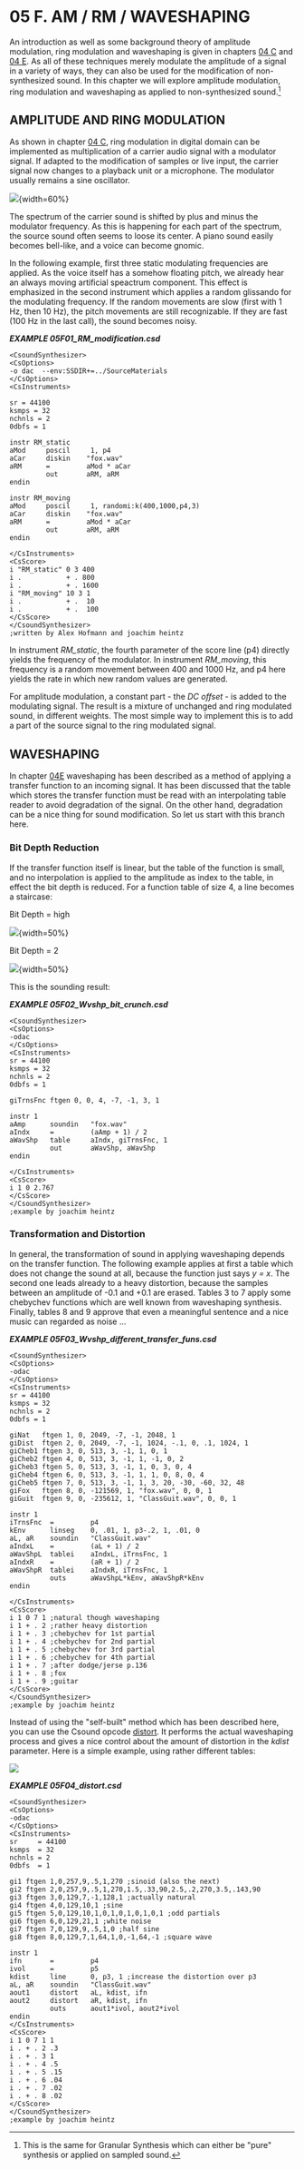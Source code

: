 05 F. AM / RM / WAVESHAPING
===========================

An introduction as well as some background theory of amplitude
modulation, ring modulation and waveshaping is given in chapters
[04 C](04-c-amplitude-and-ring-modulation.md) and
[04 E](04-e-waveshaping.md). As all of these techniques merely
modulate the amplitude of a signal in a variety of ways, they can also
be used for the modification of non-synthesized sound. In this chapter
we will explore amplitude modulation, ring modulation and waveshaping as
applied to non-synthesized sound.[^1]

[^1]: This is the same for Granular Synthesis which can either be
      "pure" synthesis or applied on sampled sound.



AMPLITUDE AND RING MODULATION
-----------------------------

As shown in chapter [04 C](04-c-amplitude-and-ring-modulation.md), ring modulation in digital domain can be implemented as multiplication of a carrier audio signal with a modulator signal. If adapted to the modification of samples or live input, the carrier signal now changes to a playback unit or a microphone. The modulator usually remains a sine oscillator.

![](../resources/images/05-f-RM.png){width=60%}

The spectrum of the carrier sound is shifted by plus and minus the modulator frequency. As this is happening for each part of the spectrum, the source sound often seems to loose its center. A piano sound easily becomes bell-like, and a voice can become gnomic.

In the following example, first three static modulating frequencies are applied. As the voice itself has a somehow floating pitch, we already hear an always moving artificial speactrum component. This effect is emphasized in the second instrument which applies a random glissando for the modulating frequency. If the random movements are slow (first with 1 Hz, then 10 Hz), the pitch movements are still recognizable. If they are fast (100 Hz in the last call), the sound becomes noisy.


   ***EXAMPLE 05F01_RM_modification.csd***

~~~
<CsoundSynthesizer>
<CsOptions>
-o dac  --env:SSDIR+=../SourceMaterials
</CsOptions>
<CsInstruments>

sr = 44100
ksmps = 32
nchnls = 2
0dbfs = 1

instr RM_static
aMod     poscil     1, p4
aCar     diskin    "fox.wav"
aRM      =         aMod * aCar
         out       aRM, aRM
endin

instr RM_moving
aMod     poscil     1, randomi:k(400,1000,p4,3)
aCar     diskin    "fox.wav"
aRM      =         aMod * aCar
         out       aRM, aRM
endin

</CsInstruments>
<CsScore>
i "RM_static" 0 3 400
i .           + . 800
i .           + . 1600
i "RM_moving" 10 3 1
i .           + .  10
i .           + .  100
</CsScore>
</CsoundSynthesizer>
;written by Alex Hofmann and joachim heintz
~~~

In instrument *RM_static*, the fourth parameter of the score line (p4) directly yields the frequency of the modulator. In instrument *RM_moving*, this frequency is a random movement between 400 and 1000 Hz, and p4 here yields the rate in which new random values are generated.

For amplitude modulation, a constant part - the *DC offset* - is added to the modulating signal. The result is a mixture of unchanged and ring modulated sound, in different weights. The most simple way to implement this is to add a part of the source signal to the ring modulated signal.


WAVESHAPING
-----------

In chapter [04E](04-e-waveshaping.md) waveshaping has been described as a method of applying a transfer function to an incoming signal. It has been discussed that the table which stores the transfer function must be read with an interpolating table reader to avoid degradation of the signal. On the
other hand, degradation can be a nice thing for sound modification. So
let us start with this branch here.

### Bit Depth Reduction

If the transfer function itself is linear, but the table of the function
is small, and no interpolation is applied to the amplitude as index to
the table, in effect the bit depth is reduced. For a function table of
size 4, a line becomes a staircase:

Bit Depth = high

![](../resources/images/05-f-bit-depth-high.png){width=50%}

Bit Depth = 2

![](../resources/images/05-f-bit-depth-2.png){width=50%}

This is the sounding result:


   ***EXAMPLE 05F02_Wvshp_bit_crunch.csd***

~~~
<CsoundSynthesizer>
<CsOptions>
-odac
</CsOptions>
<CsInstruments>
sr = 44100
ksmps = 32
nchnls = 2
0dbfs = 1

giTrnsFnc ftgen 0, 0, 4, -7, -1, 3, 1

instr 1
aAmp      soundin   "fox.wav"
aIndx     =         (aAmp + 1) / 2
aWavShp   table     aIndx, giTrnsFnc, 1
          out       aWavShp, aWavShp
endin

</CsInstruments>
<CsScore>
i 1 0 2.767
</CsScore>
</CsoundSynthesizer>
;example by joachim heintz
~~~


### Transformation and Distortion

In general, the transformation of sound in applying waveshaping depends
on the transfer function. The following example applies at first a table
which does not change the sound at all, because the function just says
*y = x*. The second one leads already to a heavy distortion, because the samples between an amplitude of -0.1 and +0.1 are erased.
Tables 3 to 7 apply some chebychev functions which are well known from
waveshaping synthesis. Finally, tables 8 and 9 approve that even a
meaningful sentence and a nice music can regarded as noise ...


   ***EXAMPLE 05F03_Wvshp_different_transfer_funs.csd***

~~~
<CsoundSynthesizer>
<CsOptions>
-odac
</CsOptions>
<CsInstruments>
sr = 44100
ksmps = 32
nchnls = 2
0dbfs = 1

giNat   ftgen 1, 0, 2049, -7, -1, 2048, 1
giDist  ftgen 2, 0, 2049, -7, -1, 1024, -.1, 0, .1, 1024, 1
giCheb1 ftgen 3, 0, 513, 3, -1, 1, 0, 1
giCheb2 ftgen 4, 0, 513, 3, -1, 1, -1, 0, 2
giCheb3 ftgen 5, 0, 513, 3, -1, 1, 0, 3, 0, 4
giCheb4 ftgen 6, 0, 513, 3, -1, 1, 1, 0, 8, 0, 4
giCheb5 ftgen 7, 0, 513, 3, -1, 1, 3, 20, -30, -60, 32, 48
giFox   ftgen 8, 0, -121569, 1, "fox.wav", 0, 0, 1
giGuit  ftgen 9, 0, -235612, 1, "ClassGuit.wav", 0, 0, 1

instr 1
iTrnsFnc  =         p4
kEnv      linseg    0, .01, 1, p3-.2, 1, .01, 0
aL, aR    soundin   "ClassGuit.wav"
aIndxL    =         (aL + 1) / 2
aWavShpL  tablei    aIndxL, iTrnsFnc, 1
aIndxR    =         (aR + 1) / 2
aWavShpR  tablei    aIndxR, iTrnsFnc, 1
          outs      aWavShpL*kEnv, aWavShpR*kEnv
endin

</CsInstruments>
<CsScore>
i 1 0 7 1 ;natural though waveshaping
i 1 + . 2 ;rather heavy distortion
i 1 + . 3 ;chebychev for 1st partial
i 1 + . 4 ;chebychev for 2nd partial
i 1 + . 5 ;chebychev for 3rd partial
i 1 + . 6 ;chebychev for 4th partial
i 1 + . 7 ;after dodge/jerse p.136
i 1 + . 8 ;fox
i 1 + . 9 ;guitar
</CsScore>
</CsoundSynthesizer>
;example by joachim heintz
~~~


Instead of using the "self-built" method which has been described
here, you can use the Csound opcode
[distort](https://csound.com/docs/manual/distort.html). It performs
the actual waveshaping process and gives a nice control about the amount
of distortion in the *kdist* parameter. Here is a simple example, using rather different tables:

![](../resources/images/05-f-example-4.png)


   ***EXAMPLE 05F04_distort.csd***

~~~
<CsoundSynthesizer>
<CsOptions>
-odac
</CsOptions>
<CsInstruments>
sr     = 44100
ksmps  = 32
nchnls = 2
0dbfs  = 1

gi1 ftgen 1,0,257,9,.5,1,270 ;sinoid (also the next)
gi2 ftgen 2,0,257,9,.5,1,270,1.5,.33,90,2.5,.2,270,3.5,.143,90
gi3 ftgen 3,0,129,7,-1,128,1 ;actually natural
gi4 ftgen 4,0,129,10,1 ;sine
gi5 ftgen 5,0,129,10,1,0,1,0,1,0,1,0,1 ;odd partials
gi6 ftgen 6,0,129,21,1 ;white noise
gi7 ftgen 7,0,129,9,.5,1,0 ;half sine
gi8 ftgen 8,0,129,7,1,64,1,0,-1,64,-1 ;square wave

instr 1
ifn       =         p4
ivol      =         p5
kdist     line      0, p3, 1 ;increase the distortion over p3
aL, aR    soundin   "ClassGuit.wav"
aout1     distort   aL, kdist, ifn
aout2     distort   aR, kdist, ifn
          outs      aout1*ivol, aout2*ivol
endin
</CsInstruments>
<CsScore>
i 1 0 7 1 1
i . + . 2 .3
i . + . 3 1
i . + . 4 .5
i . + . 5 .15
i . + . 6 .04
i . + . 7 .02
i . + . 8 .02
</CsScore>
</CsoundSynthesizer>
;example by joachim heintz
~~~

